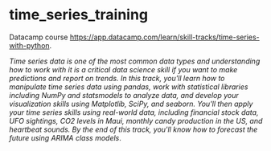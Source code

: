 # time_series_training
Datacamp course https://app.datacamp.com/learn/skill-tracks/time-series-with-python.

_Time series data is one of the most common data types and understanding how to work with it is a critical data science skill if you want
to make predictions and report on trends. In this track, you'll learn how to manipulate time series data using pandas, 
work with statistical libraries including NumPy and statsmodels to analyze data, 
and develop your visualization skills using Matplotlib, SciPy, and seaborn. 
You'll then apply your time series skills using real-world data, including financial stock data, 
UFO sightings, CO2 levels in Maui, monthly candy production in the US, and heartbeat sounds. 
By the end of this track, you'll know how to forecast the future using ARIMA class models_.


